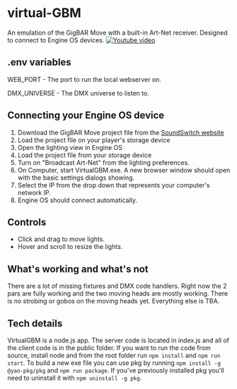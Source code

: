 # virtual-GBM
An emulation of the GigBAR Move with a built-in Art-Net receiver. Designed to connect to Engine OS devices.
[![Youtube video](https://img.youtube.com/vi/yNkF_pa70hc/0.jpg)](https://www.youtube.com/watch?v=yNkF_pa70hc)

## .env variables
WEB_PORT - The port to run the local webserver on.

DMX_UNIVERSE - The DMX universe to listen to.

## Connecting your Engine OS device
1. Download the GigBAR Move project file from the [SoundSwitch website](https://www.soundswitch.com/whatsnew.html)
2. Load the project file on your player's storage device
3. Open the lighting view in Engine OS
4. Load the project file from your storage device
5. Turn on "Broadcast Art-Net" from the lighting preferences.
6. On Computer, start VirtualGBM.exe. A new browser window should open with the basic settings dialogs showing.
7. Select the IP from the drop down that represents your computer's network IP.
8. Engine OS should connect automatically.

## Controls
- Click and drag to move lights.
- Hover and scroll to resize the lights.

## What's working and what's not
There are a lot of missing fixtures and DMX code handlers. Right now the 2 pars are fully working and the two moving heads are mostly working. There is no strobing or gobos on the moving heads yet. Everything else is TBA.

## Tech details
VirtualGBM is a node.js app. The server code is located in index.js and all of the client code is in the public folder. If you want to run the code from source, install node and from the root folder run `npm install` and `npm run start`. To build a new exe file you can use pkg by running `npm install -g @yao-pkg/pkg` and `npm run package`. If you've previously installed pkg you'll need to uninstall it with `npm uninstall -g pkg`.
